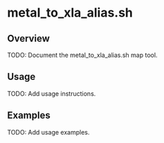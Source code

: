 # metal_to_xla_alias.sh

## Overview

TODO: Document the metal_to_xla_alias.sh map tool.

## Usage

TODO: Add usage instructions.

## Examples

TODO: Add usage examples.